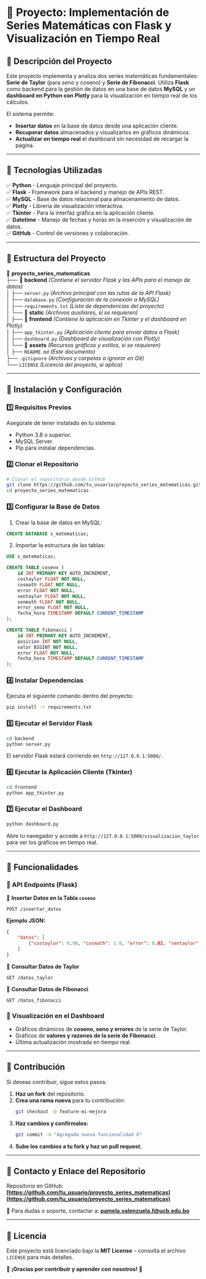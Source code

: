 # **📌 Proyecto: Implementación de Series Matemáticas con Flask y Visualización en Tiempo Real**

## **📖 Descripción del Proyecto**
Este proyecto implementa y analiza dos series matemáticas fundamentales: **Serie de Taylor** (para seno y coseno) y **Serie de Fibonacci**. Utiliza **Flask** como backend para la gestión de datos en una base de datos **MySQL** y un **dashboard en Python con Plotly** para la visualización en tiempo real de los cálculos. 

El sistema permite:
- **Insertar datos** en la base de datos desde una aplicación cliente.
- **Recuperar datos** almacenados y visualizarlos en gráficos dinámicos.
- **Actualizar en tiempo real** el dashboard sin necesidad de recargar la página.

---

## **📌 Tecnologías Utilizadas**
✅ **Python** - Lenguaje principal del proyecto.  
✅ **Flask** - Framework para el backend y manejo de APIs REST.  
✅ **MySQL** - Base de datos relacional para almacenamiento de datos.  
✅ **Plotly** - Librería de visualización interactiva.  
✅ **Tkinter** - Para la interfaz gráfica en la aplicación cliente.  
✅ **Datetime** - Manejo de fechas y horas en la inserción y visualización de datos.  
✅ **GitHub** - Control de versiones y colaboración.  

---

## **📌 Estructura del Proyecto**

📂 **proyecto_series_matematicas**  
 ├── 📂 **backend** *(Contiene el servidor Flask y las APIs para el manejo de datos)*  
 │   ├── `server.py` *(Archivo principal con las rutas de la API Flask)*  
 │   ├── `database.py` *(Configuración de la conexión a MySQL)*  
 │   ├── `requirements.txt` *(Lista de dependencias del proyecto)*  
 │   └── 📂 **static** *(Archivos auxiliares, si se requieren)*  
 │
 ├── 📂 **frontend** *(Contiene la aplicación en Tkinter y el dashboard en Plotly)*  
 │   ├── `app_tkinter.py` *(Aplicación cliente para enviar datos a Flask)*  
 │   ├── `dashboard.py` *(Dashboard de visualización con Plotly)*  
 │   └── 📂 **assets** *(Recursos gráficos y estilos, si se requieren)*  
 │
 ├── `README.md` *(Este documento)*  
 ├── `.gitignore` *(Archivos y carpetas a ignorar en Git)*  
 └── `LICENSE` *(Licencia del proyecto, si aplica)*  

---

## **📌 Instalación y Configuración**

### **1️⃣ Requisitos Previos**
Asegúrate de tener instalado en tu sistema:
- Python 3.8 o superior.
- MySQL Server.
- Pip para instalar dependencias.

### **2️⃣ Clonar el Repositorio**
```bash
# Clonar el repositorio desde GitHub
git clone https://github.com/tu_usuario/proyecto_series_matematicas.git
cd proyecto_series_matematicas
```

### **3️⃣ Configurar la Base de Datos**
1. Crear la base de datos en MySQL:
```sql
CREATE DATABASE s_matematicas;
```
2. Importar la estructura de las tablas:
```sql
USE s_matematicas;

CREATE TABLE coseno (
    id INT PRIMARY KEY AUTO_INCREMENT,
    costaylor FLOAT NOT NULL,
    cosmath FLOAT NOT NULL,
    error FLOAT NOT NULL,
    sentaylor FLOAT NOT NULL,
    senmath FLOAT NOT NULL,
    error_seno FLOAT NOT NULL,
    fecha_hora TIMESTAMP DEFAULT CURRENT_TIMESTAMP
);

CREATE TABLE fibonacci (
    id INT PRIMARY KEY AUTO_INCREMENT,
    posicion INT NOT NULL,
    valor BIGINT NOT NULL,
    error FLOAT NOT NULL,
    fecha_hora TIMESTAMP DEFAULT CURRENT_TIMESTAMP
);
```

### **4️⃣ Instalar Dependencias**
Ejecuta el siguiente comando dentro del proyecto:
```bash
pip install -r requirements.txt
```

### **5️⃣ Ejecutar el Servidor Flask**
```bash
cd backend
python server.py
```
El servidor Flask estará corriendo en `http://127.0.0.1:5000/`.

### **6️⃣ Ejecutar la Aplicación Cliente (Tkinter)**
```bash
cd frontend
python app_tkinter.py
```

### **7️⃣ Ejecutar el Dashboard**
```bash
python dashboard.py
```
Abre tu navegador y accede a `http://127.0.0.1:5000/visualizacion_taylor` para ver los gráficos en tiempo real.

---

## **📌 Funcionalidades**

### **🔹 API Endpoints (Flask)**
📌 **Insertar Datos en la Tabla `coseno`**
```http
POST /insertar_datos
```
**Ejemplo JSON:**
```json
{
    "datos": [
        {"costaylor": 0.98, "cosmath": 1.0, "error": 0.02, "sentaylor": 0.02, "senmath": 0.0, "error_seno": 0.02}
    ]
}
```

📌 **Consultar Datos de Taylor**
```http
GET /datos_taylor
```
📌 **Consultar Datos de Fibonacci**
```http
GET /datos_fibonacci
```

### **🔹 Visualización en el Dashboard**
- Gráficos dinámicos de **coseno, seno y errores** de la serie de Taylor.
- Gráficos de **valores y razones de la serie de Fibonacci**.
- Última actualización mostrada en tiempo real.

---

## **📌 Contribución**
Si deseas contribuir, sigue estos pasos:
1. **Haz un fork** del repositorio.
2. **Crea una rama nueva** para tu contribución:
   ```bash
   git checkout -b feature-mi-mejora
   ```
3. **Haz cambios y confírmalos:**
   ```bash
   git commit -m "Agregada nueva funcionalidad X"
   ```
4. **Sube los cambios a tu fork y haz un pull request.**

---

## **📌 Contacto y Enlace del Repositorio**
Repositorio en GitHub: **[https://github.com/tu_usuario/proyecto_series_matematicas](https://github.com/tu_usuario/proyecto_series_matematicas)**

📩 Para dudas o soporte, contactar a: **pamela.valenzuela.f@ucb.edu.bo**

---

## **📌 Licencia**
Este proyecto está licenciado bajo la **MIT License** – consulta el archivo `LICENSE` para más detalles.

🚀 **¡Gracias por contribuir y aprender con nosotros!** 🚀
